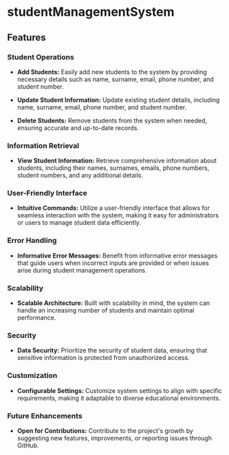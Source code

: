 # studentManagementSystem

## Features

### Student Operations
- **Add Students:** Easily add new students to the system by providing necessary details such as name, surname, email, phone number, and student number.

- **Update Student Information:** Update existing student details, including name, surname, email, phone number, and student number.

- **Delete Students:** Remove students from the system when needed, ensuring accurate and up-to-date records.

### Information Retrieval
- **View Student Information:** Retrieve comprehensive information about students, including their names, surnames, emails, phone numbers, student numbers, and any additional details.

### User-Friendly Interface
- **Intuitive Commands:** Utilize a user-friendly interface that allows for seamless interaction with the system, making it easy for administrators or users to manage student data efficiently.

### Error Handling
- **Informative Error Messages:** Benefit from informative error messages that guide users when incorrect inputs are provided or when issues arise during student management operations.

### Scalability
- **Scalable Architecture:** Built with scalability in mind, the system can handle an increasing number of students and maintain optimal performance.

### Security
- **Data Security:** Prioritize the security of student data, ensuring that sensitive information is protected from unauthorized access.

### Customization
- **Configurable Settings:** Customize system settings to align with specific requirements, making it adaptable to diverse educational environments.

### Future Enhancements
- **Open for Contributions:** Contribute to the project's growth by suggesting new features, improvements, or reporting issues through GitHub.